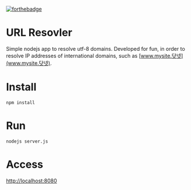[![forthebadge](http://forthebadge.com/images/badges/approved-by-george-costanza.svg)](http://forthebadge.com)

# URL Resovler
Simple nodejs app to resolve utf-8 domains. Developed for fun, in order to resolve IP addresses of international domains, such as [www.mysite.닷넷](www.mysite.닷넷).

# Install

`npm install`

# Run

`nodejs server.js`

# Access

[http://localhost:8080](http://localhost:8080)
